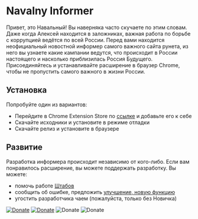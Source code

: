 # Navalny Informer


Привет, это Навальный! Вы наверняка часто скучаете по этим словам. Даже когда Алексей находится в заложниках, важная работа по борьбе с коррупцией ведётся по всей России. Перед вами находится неофициальный новостной информер самого важного сайта рунета, из него вы узнаете какие кампании ведутся, что происходит в России настоящего и насколько приблизилась Россия Будущего. Присоединяйтесь и устанавливайте расширение в браузер Chrome, чтобы не пропустить самого важного в жизни России.

## Установка
Попробуйте один из вариантов:
- Перейдите в Chrome Extension Store по [ссылке](https://) и добавьте его к себе 
- Скачайте исходники и установите в режиме отладки
- Скачайте релиз и установите в браузере

## Развитие

Разработка информера происходит независимо от кого-либо. Если вам понравилось расширение, вы можете поддержать разработку.
Вы можете:
- помочь работе [Штабов](https://shtab.navalny.com)
- сообщить об ошибке, предложить [улучшение, новую функцию](https://github.com/drugz/navalny_informer/issues) 
- угостить разработчика чаем (пожалуйста, только без Новичка)

[![Donate](https://img.shields.io/badge/Donate-PayPal_|_Visa_|_MasterCard-green)](https://paypal.me/okorzhanov?locale.x=ru_RU) [![Donate](https://img.shields.io/badge/Donate-YooMoney-orange)](https://yoomoney.ru/to/410011137878625) ![Donate](https://img.shields.io/badge/Bitcoin-3PhMsCC1zLcneoGvDCQeqtGDkNAMZDrgvy-yellow) ![Donate](https://img.shields.io/badge/ETH-0x775Bf07D19BaA549e8D9F2477C7bff8de0A047E9-blue)